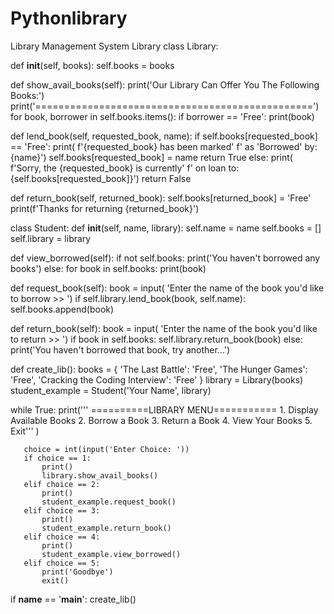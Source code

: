 # Pythonlibrary
Library Management System
Library
class Library:
 
   def __init__(self, books):
       self.books = books

   def show_avail_books(self):
       print('Our Library Can Offer You The Following Books:')
       print('================================================')
       for book, borrower in self.books.items():
           if borrower == 'Free':
               print(book)

   def lend_book(self, requested_book, name):
       if self.books[requested_book] == 'Free':
           print(
               f'{requested_book} has been marked'
               f' as \'Borrowed\' by: {name}')
           self.books[requested_book] = name
           return True
       else:
           print(
               f'Sorry, the {requested_book} is currently'
               f' on loan to: {self.books[requested_book]}')
           return False

   def return_book(self, returned_book):
       self.books[returned_book] = 'Free'
       print(f'Thanks for returning {returned_book}')


class Student:
   def __init__(self, name, library):
       self.name = name
       self.books = []
       self.library = library

   def view_borrowed(self):
       if not self.books:
           print('You haven\'t borrowed any books')
       else:
           for book in self.books:
               print(book)

   def request_book(self):
       book = input(
           'Enter the name of the book you\'d like to borrow >> ')
       if self.library.lend_book(book, self.name):
           self.books.append(book)

   def return_book(self):
       book = input(
           'Enter the name of the book you\'d like to return >> ')
       if book in self.books:
           self.library.return_book(book)
       else:
           print('You haven\'t borrowed that book, try another...')


def create_lib():
   books = {
       'The Last Battle': 'Free',
       'The Hunger Games': 'Free',
       'Cracking the Coding Interview': 'Free'
   }
   library = Library(books)
   student_example = Student('Your Name', library)

   while True:
       print('''
           ==========LIBRARY MENU===========
           1. Display Available Books
           2. Borrow a Book
           3. Return a Book
           4. View Your Books
           5. Exit'''
             )

       choice = int(input('Enter Choice: '))
       if choice == 1:
           print()
           library.show_avail_books()
       elif choice == 2:
           print()
           student_example.request_book()
       elif choice == 3:
           print()
           student_example.return_book()
       elif choice == 4:
           print()
           student_example.view_borrowed()
       elif choice == 5:
           print('Goodbye')
           exit()


if __name__ == '__main__':
   create_lib()
